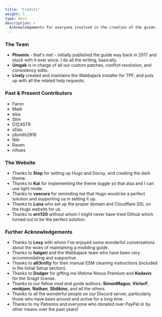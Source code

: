 ```yaml
---
title: "Credits"
weight: 5
type: docs
description: >
  Acknowledgements for everyone involved in the creation of the guide.
---
```


### The Team

- **Phoenix** - that's me! - initially published the guide way back in 2017 and stuck with it ever since. I do all the writing, basically.
- **Umgak** is in charge of all our custom patches, conflict resolution, and consistency edits.
- **Lively** created and maintains the Wabbajack installer for TPF, and puts up with all the related help requests.

### Past & Present Contributors

- Faron
- Madi
- alsa
- Slim
- D1Z4STR
- zDas
- jdsmith2816
- Nth
- Raven
- nihues

### The Website

- Thanks to **Step** for setting up Hugo and Docsy, and creating the dark theme. <i class="fas fa-heart"></i>
- Thanks to **Kai** for implementing the theme toggle so that alsa and I can use light mode.
- Thanks to **vaecors** for reminding me that Hugo would be a perfect solution and supporting us in setting it up.
- Thanks to **Luna** who set up the proper domain and Cloudflare SSL on the Hugo website for us.
- Thanks to **erri120** without whom I might never have tried Github which turned out to be the perfect solution.

### Further Acknowledgements

- Thanks to **Lexy** with whom I've enjoyed some wonderful conversations about the woes of maintaining a modding guide.
- Thanks to **halgari** and the Wabbajack team who have been very accommodating and supportive.
- Thanks to **alt3rn1ty** for their manual ESM cleaning instructions (included in the Initial Setup section).
- Thanks to **Dodger** for gifting me lifetime Nexus Premium and **Kedavix** for the Snagit license.
- Thanks to our fellow mod and guide authors: **SimonMagus**, **VictorF**, **mnikjom**, **Nathan**, **Slidikins**, and all the others.
- Thanks to all the wonderful people on our Discord server, particularly those who have been around and active for a long time.
- Thanks to my Patreons and everyone who donated over PayPal or by other means over the past years!